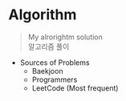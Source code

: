 # Algorithm
> My alrorightm solution    
> 알고리즘 풀이     

* Sources of Problems    
  - Baekjoon    
  - Programmers   
  - LeetCode (Most frequent)   
